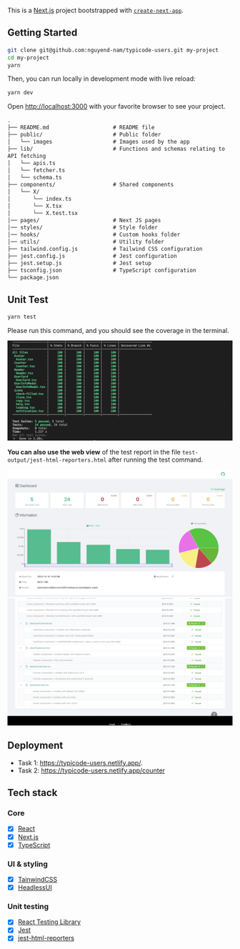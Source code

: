 This is a [Next.js](https://nextjs.org/) project bootstrapped with [`create-next-app`](https://github.com/vercel/next.js/tree/canary/packages/create-next-app).

## Getting Started

```bash
git clone git@github.com:nguyend-nam/typicode-users.git my-project
cd my-project
yarn
```

Then, you can run locally in development mode with live reload:

```bash
yarn dev
```

Open [http://localhost:3000](http://localhost:3000) with your favorite browser to see your project.

```
.
├── README.md                    # README file
├── public/                      # Public folder
│   └── images                   # Images used by the app
├── lib/                         # Functions and schemas relating to API fetching
│   └── apis.ts
│   └── fetcher.ts
│   └── schema.ts
├── components/                  # Shared components
│   └── X/
│       └── index.ts
│       └── X.tsx
│       └── X.test.tsx
│── pages/                       # Next JS pages
│── styles/                      # Style folder
│── hooks/                       # Custom hooks folder
│── utils/                       # Utility folder
├── tailwind.config.js           # Tailwind CSS configuration
├── jest.config.js               # Jest configuration
├── jest.setup.js                # Jest setup
├── tsconfig.json                # TypeScript configuration
└── package.json
```

## Unit Test

```bash
yarn test
```

Please run this command, and you should see the coverage in the terminal.

![](public/images/test-coverage.png)

**You can also use the web view** of the test report in the file `test-output/jest-html-reporters.html` after running the test command.

![](public/images/test-report-1.png)
![](public/images/test-report-2.png)

## Deployment

- Task 1: https://typicode-users.netlify.app/.
- Task 2: https://typicode-users.netlify.app/counter

## Tech stack

### Core

- [x] [React](https://reactjs.org/)
- [x] [Next.js](https://nextjs.org/)
- [x] [TypeScript](https://www.typescriptlang.org/)

### UI & styling

- [x] [TainwindCSS](https://tailwindcss.com/)
- [x] [HeadlessUI](https://headlessui.com/)

### Unit testing

- [x] [React Testing Library](https://testing-library.com/docs/react-testing-library/intro/)
- [x] [Jest](https://jestjs.io/)
- [x] [jest-html-reporters](https://github.com/Hazyzh/jest-html-reporters)
